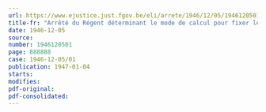 ```yaml
---
url: https://www.ejustice.just.fgov.be/eli/arrete/1946/12/05/1946120501/justel
title-fr: "Arrêté du Régent déterminant le mode de calcul pour fixer le montant de l'allocation à payer aux estropiés qui bénéficient des dispositions de la loi du 10 juin 1937 relative à l'octroi d'allocations spéciales aux estropiés, mutilés, etc."
date: 1946-12-05
source:
number: 1946120501
page: 888888
case: 1946-12-05/01
publication: 1947-01-04
starts:
modifies:
pdf-original:
pdf-consolidated:
---
```


